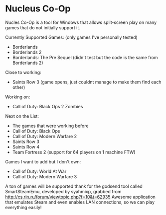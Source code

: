 # Nucleus Co-Op
Nucles Co-Op is a tool for Windows that allows split-screen play on many games that do not initially support it.


Currently Supported Games:
(only games I've personally tested)


- Borderlands
- Borderlands 2
- Borderlands: The Pre Sequel (didn't test but the code is the same from Borderlands 2)


Close to working:

- Saints Row 3 (game opens, just couldnt manage to make them find each other)



Working on:

- Call of Duty: Black Ops 2 Zombies


Next on the List:

- The games that were working before
- Call of Duty: Black Ops
- Call of Duty: Modern Warfare 2
- Saints Row 3
- Saints Row 4
- Team Fortress 2 (support for 64 players on 1 machine FTW)


Games I want to add but I don't own:

- Call of Duty: World At War
- Call of Duty: Modern Warfare 3




A ton of games will be supported thank for the godsend tool called SmartSteamEmu, developed by syahmixp,  grabbed from http://cs.rin.ru/forum/viewtopic.php?f=10&t=62935 
Awesome application that emulates Steam and even enables LAN connections, so we can play everything easily!
